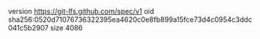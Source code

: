version https://git-lfs.github.com/spec/v1
oid sha256:0520d71076736322395ea4620c0e8fb899a15fce73d4c0954c3ddc041c5b2907
size 4086
